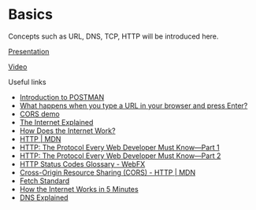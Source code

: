 # Basics

Concepts such as URL, DNS, TCP, HTTP will be introduced here.


[Presentation](https://docs.google.com/presentation/d/1LxWaxPmb_rdYbIZLNTIYR-ro8FvNFdP-XYtcSnXaHtk/edit?usp=sharing)

[Video](https://drive.google.com/file/d/1Lhbu9W5sfTJ6O12TWRZjvIE9WIkfQq6y/view?usp=sharing)


Useful links
* [Introduction to POSTMAN](https://learning.postman.com/docs/getting-started/introduction/)
* [What happens when you type a URL in your browser and press Enter?](https://medium.com/@julianfrancor9/what-happens-when-you-type-a-url-in-your-browser-and-press-enter-50312e4f346c)
* [CORS demo](https://cors-client.digi.ninja/)
* [The Internet Explained](https://www.vox.com/2014/6/16/18076282/the-internet)
* [How Does the Internet Work?](http://web.stanford.edu/class/msande91si/www-spr04/readings/week1/InternetWhitepaper.htm)
* [HTTP | MDN](https://developer.mozilla.org/en-US/docs/Web/HTTP)
* [HTTP: The Protocol Every Web Developer Must Know—Part 1](https://code.tutsplus.com/tutorials/http-the-protocol-every-web-developer-must-know-part-1--net-31177)
* [HTTP: The Protocol Every Web Developer Must Know—Part 2](https://code.tutsplus.com/tutorials/http-the-protocol-every-web-developer-must-know-part-2--net-31155)
* [HTTP Status Codes Glossary - WebFX](https://www.webfx.com/web-development/glossary/http-status-codes/)
* [Cross-Origin Resource Sharing (CORS) - HTTP | MDN](https://developer.mozilla.org/en-US/docs/Web/HTTP/CORS)
* [Fetch Standard](https://fetch.spec.whatwg.org/)
* [How the Internet Works in 5 Minutes](https://www.youtube.com/watch?v=7_LPdttKXPc&ab_channel=Aaron)
* [DNS Explained ](https://www.youtube.com/watch?v=72snZctFFtA&ab_channel=DNSMadeEasyVideos)